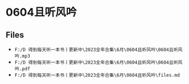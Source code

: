 # 0604且听风吟

## Files

- `F:/D 得到每天听一本书丨更新中\2023全年合集\6月\0604且听风吟\0604且听风吟.mp3`
- `F:/D 得到每天听一本书丨更新中\2023全年合集\6月\0604且听风吟\0604且听风吟.pdf`
- `F:/D 得到每天听一本书丨更新中\2023全年合集\6月\0604且听风吟\files.md`
